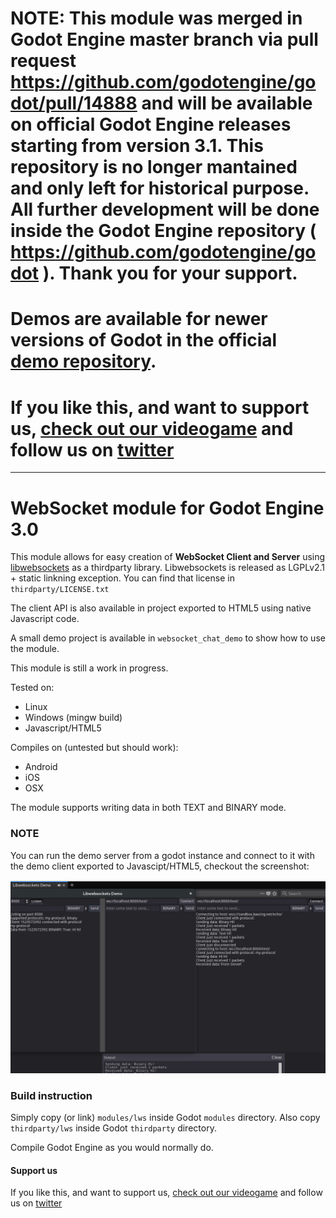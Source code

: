 # NOTE: This module was merged in Godot Engine master branch via pull request https://github.com/godotengine/godot/pull/14888 and will be available on official Godot Engine releases starting from version 3.1. This repository is no longer mantained and only left for historical purpose. All further development will be done inside the Godot Engine repository ( https://github.com/godotengine/godot ). Thank you for your support.
# Demos are available for newer versions of Godot in the official [demo repository](https://github.com/godotengine/godot-demo-projects/tree/master/networking).

# If you like this, and want to support us, [check out our videogame](http://store.steampowered.com/app/679100/Aequitas_Orbis) and follow us on [twitter](https://twitter.com/aequitasorbis)



-----------

# WebSocket module for Godot Engine 3.0

This module allows for easy creation of **WebSocket Client and Server** using [libwebsockets](https://libwebsockets.org/) as a thirdparty library. Libwebsockets is released as LGPLv2.1 + static linkning exception. You can find that license in `thirdparty/LICENSE.txt`

The client API is also available in project exported to HTML5 using native Javascript code.

A small demo project is available in `websocket_chat_demo` to show how to use the module.

This module is still a work in progress.

Tested on:

 * Linux
 * Windows (mingw build)
 * Javascript/HTML5

Compiles on (untested but should work):

 * Android
 * iOS
 * OSX

The module supports writing data in both TEXT and BINARY mode.

### NOTE

You can run the demo server from a godot instance and connect to it with the demo client exported to Javascipt/HTML5, checkout the screenshot:

![LWS Module Screenshot](https://github.com/LudiDorici/godot-lws/raw/master/screenshot.png)

### Build instruction

Simply copy (or link) `modules/lws` inside Godot `modules` directory. Also copy `thirdparty/lws` inside Godot `thirdparty` directory.

Compile Godot Engine as you would normally do.

#### Support us

If you like this, and want to support us, [check out our videogame](http://store.steampowered.com/app/679100/Aequitas_Orbis) and follow us on [twitter](https://twitter.com/aequitasorbis)
